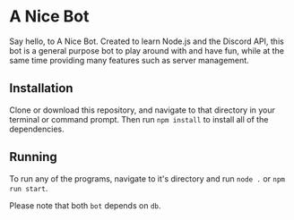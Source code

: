# A Nice Bot

Say hello, to A Nice Bot. Created to learn Node.js and the Discord API, this bot is a general purpose bot to play around with and have fun, while at the same time providing many features such as server management.

## Installation

Clone or download this repository, and navigate to that directory in your terminal or command prompt. Then run `npm install` to install all of the dependencies.

## Running

To run any of the programs, navigate to it's directory and run `node .` or `npm run start`.

Please note that both `bot` depends on `db`.